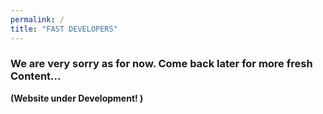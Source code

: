 ```yaml
---
permalink: /
title: "FAST DEVELOPERS"
---
```

### We are very sorry as for now. Come back later for more fresh Content...

**(Website under Development! )**
